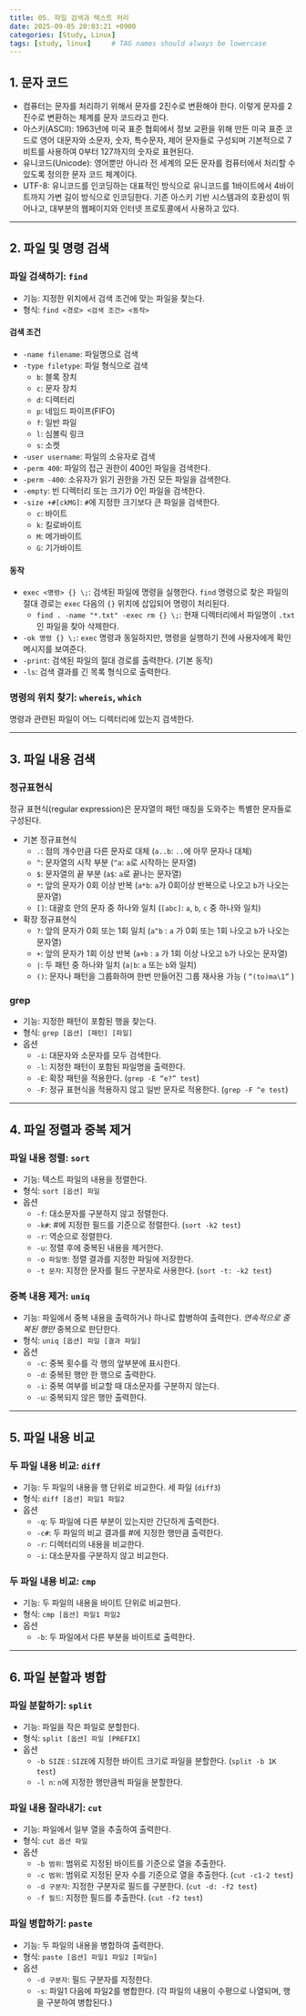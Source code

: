 ```yaml
---
title: 05. 파일 검색과 텍스트 처리
date: 2025-09-05 20:03:21 +0900
categories: [Study, Linux]
tags: [study, linux]     # TAG names should always be lowercase
---
```


## 1. 문자 코드

- 컴퓨터는 문자를 처리하기 위해서 문자를 2진수로 변환해야 한다.
이렇게 문자를 2진수로 변환하는 체계를 문자 코드라고 한다.
- 아스키(ASCII): 1963년에 미국 표준 협회에서 정보 교환을 위해 만든 미국 표준 코드로
영어 대문자와 소문자, 숫자, 특수문자, 제어 문자들로 구성되며
기본적으로 7비트를 사용하여 0부터 127까지의 숫자로 표현된다.
- 유니코드(Unicode): 영어뿐만 아니라 전 세계의 모든 문자를
컴퓨터에서 처리할 수 있도록 정의한 문자 코드 체계이다.
- UTF-8: 유니코드를 인코딩하는 대표적인 방식으로
유니코드를 1바이트에서 4바이트까지 가변 길이 방식으로 인코딩한다.
기존 아스키 기반 시스템과의 호환성이 뛰어나고,
대부분의 웹페이지와 인터넷 프로토콜에서 사용하고 있다.

---

## 2. 파일 및 명령 검색

### 파일 검색하기: `find`

- 기능: 지정한 위치에서 검색 조건에 맞는 파일을 찾는다. 
- 형식: `find <경로> <검색 조건> <동작>`

#### 검색 조건

- `-name filename`: 파일명으로 검색
- `-type filetype`: 파일 형식으로 검색
  - `b`: 블록 장치
  - `c`: 문자 장치
  - `d`: 디렉터리
  - `p`: 네임드 파이프(FIFO)
  - `f`: 일반 파일
  - `l`: 심볼릭 링크
  - `s`: 소켓
- `-user username`: 파일의 소유자로 검색
- `-perm 400`: 파일의 접근 권한이 400인 파일을 검색한다.
- `-perm -400`: 소유자가 읽기 권한을 가진 모든 파일을 검색한다.
- `-empty`: 빈 디렉터리 또는 크기가 0인 파일을 검색한다.
- `-size +#[ckMG]`: `#`에 지정한 크기보다 큰 파일을 검색한다.
  - `c`: 바이트
  - `k`: 킬로바이트
  - `M`: 메가바이트
  - `G`: 기가바이트

#### 동작

- `exec <명령> {} \;`: 검색된 파일에 명령을 실행한다.
`find` 명령으로 찾은 파일의 절대 경로는 `exec` 다음의 `{}` 위치에 삽입되어 명령이 처리된다.
  - `find . -name "*.txt" -exec rm {} \;`: 현재 디렉터리에서 파일명이 `.txt`인 파일을 찾아 삭제한다.
- `-ok 명령 {} \;`: `exec` 명령과 동일하지만, 명령을 실행하기 전에 사용자에게 확인 메시지를 보여준다.
- `-print`: 검색된 파일의 절대 경로를 출력한다. (기본 동작)
- `-ls`: 검색 결과를 긴 목록 형식으로 출력한다.

### 명령의 위치 찾기: `whereis`, `which`
명령과 관련된 파일이 어느 디렉터리에 있는지 검색한다.

---

## 3. 파일 내용 검색

### 정규표현식
정규 표현식(regular expression)은 문자열의 패턴 매칭을 도와주는 특별한 문자들로 구성된다.

- 기본 정규표현식
  - `.`: 점의 개수만큼 다른 문자로 대체 (`a..b`: `..`에 아무 문자나 대체)
  - `^`: 문자열의 시작 부분 (`^a`: `a`로 시작하는 문자열)
  - `$`: 문자열의 끝 부분 (`a$`: `a`로 끝나는 문자열)
  - `*`: 앞의 문자가 0회 이상 반복 (`a*b`: `a`가 0회이상 반복으로 나오고 `b`가 나오는 문자열)
  - `[]`: 대괄호 안의 문자 중 하나와 일치 (`[abc]`: `a`, `b`, `c` 중 하나와 일치)
- 확장 정규표현식
  - `?`: 앞의 문자가 0회 또는 1회 일치 (`a^b` : `a` 가 0회 또는 1회 나오고 `b`가 나오는 문자열)
  - `+`: 앞의 문자가 1회 이상 반복 (`a+b` : `a` 가 1회 이상 나오고 `b`가 나오는 문자열)
  - `|`: 두 패턴 중 하나와 일치 (`a|b`: `a` 또는 `b`와 일치)
  - `()`: 문자나 패턴을 그룹화하며 한번 만들어진 그룹 재사용 가능 ( `“(to)ma\1”` )

### grep

- 기능: 지정한 패턴이 포함된 행을 찾는다.
- 형식: `grep [옵션] [패턴] [파일]`
- 옵션
    - `-i`: 대문자와 소문자를 모두 검색한다.
    - `-l`: 지정한 패턴이 포함된 파일명을 출력한다.
    - `-E`: 확장 패턴을 적용한다. (`grep -E “e?” test`)
    - `-F`: 정규 표현식을 적용하지 않고 일반 문자로 적용한다. (`grep -F ^e test`)

---

## 4. 파일 정렬과 중복 제거

### 파일 내용 정렬: `sort`

- 기능: 텍스트 파일의 내용을 정렬한다.
- 형식: `sort [옵션] 파일`
- 옵션
  - `-f`: 대소문자를 구분하지 않고 정렬한다.
  - `-k#`: #에 지정한 필드를 기준으로 정렬한다. (`sort -k2 test`)
  - `-r`: 역순으로 정렬한다.
  - `-u`: 정렬 후에 중복된 내용을 제거한다.
  - `-o 파일명`: 정렬 결과를 지정한 파일에 저장한다.
  - `-t 문자`: 지정한 문자를 필드 구분자로 사용한다. (`sort -t: -k2 test`)

### 중복 내용 제거: `uniq`

- 기능: 파일에서 중복 내용을 출력하거나 하나로 합병하여 출력한다.
*연속적으로 중복된 행만* 중복으로 판단한다.
- 형식: `uniq [옵션] 파일 [결과 파일]`
- 옵션
  - `-c`: 중복 횟수를 각 행의 앞부분에 표시한다.
  - `-d`: 중복된 행만 한 행으로 출력한다.
  - `-i`: 중복 여부를 비교할 때 대소문자를 구분하지 않는다.
  - `-u`: 중복되지 않은 행만 출력한다.

---

## 5. 파일 내용 비교

### 두 파일 내용 비교: `diff`

- 기능: 두 파일의 내용을 행 단위로 비교한다. 세 파일 (`diff3`)
- 형식: `diff [옵션] 파일1 파일2`
- 옵션
  - `-q`: 두 파일에 다른 부분이 있는지만 간단하게 출력한다.
  - `-c#`: 두 파일의 비교 결과를 #에 지정한 행만큼 출력한다.
  - `-r`: 디렉터리의 내용을 비교한다.
  - `-i`: 대소문자를 구분하지 않고 비교한다.

### 두 파일 내용 비교: `cmp`

- 기능: 두 파일의 내용을 바이트 단위로 비교한다.
- 형식: `cmp [옵션] 파일1 파일2`
- 옵션
    - `-b`: 두 파일에서 다른 부분을 바이트로 출력한다.

---

## 6. 파일 분할과 병합

### 파일 분할하기: `split`

- 기능: 파일을 작은 파일로 분할한다.
- 형식: `split [옵션] 파일 [PREFIX]`
- 옵션
  - `-b SIZE` : `SIZE`에 지정한 바이트 크기로 파일을 분할한다. (`split -b 1K test`)
  - `-l n`: `n`에 지정한 행만큼씩 파일을 분할한다.

### 파일 내용 잘라내기: `cut`

- 기능: 파일에서 일부 열을 추출하여 출력한다.
- 형식: `cut 옵션 파일`
- 옵션
  - `-b 범위`: 범위로 지정된 바이트를 기준으로 열을 추출한다.
  - `-c 범위`: 범위로 지정된 문자 수를 기준으로 열을 추출한다. (`cut -c1-2 test`)
  - `-d 구분자`: 지정한 구분자로 필드를 구분한다. (`cut -d: -f2 test`)
  - `-f 필드`: 지정한 필드를 추출한다. (`cut -f2 test`)

### 파일 병합하기: `paste`

- 기능: 두 파일의 내용을 병합하여 출력한다.
- 형식: `paste [옵션] 파일1 파일2 [파일n]`
- 옵션
  - `-d 구분자`: 필드 구분자를 지정한다.
  - `-s`: 파일1 다음에 파일2를 병합한다.
(각 파일의 내용이 수평으로 나열되며, 행을 구분하여 병합된다.)
